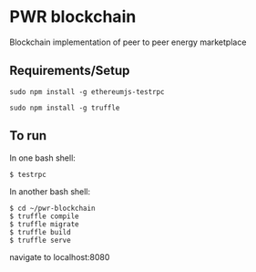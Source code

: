 # PWR blockchain
Blockchain implementation of peer to peer energy marketplace

## Requirements/Setup

```
sudo npm install -g ethereumjs-testrpc
```
```
sudo npm install -g truffle
```


## To run
In one bash shell:
```
$ testrpc
```
In another bash shell:
```
$ cd ~/pwr-blockchain
$ truffle compile
$ truffle migrate
$ truffle build
$ truffle serve
```
navigate to localhost:8080
